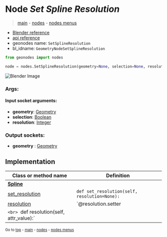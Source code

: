 # Node *Set Spline Resolution*

> [main](../index.md) - [nodes](nodes.md) - [nodes menus](nodes_menus.md)

- [Blender reference](https://docs.blender.org/manual/en/latest/modeling/geometry_nodes/curve/set_spline_resolution.html)
- [api reference](https://docs.blender.org/api/current/bpy.types.GeometryNodeSetSplineResolution.html)
- geonodes name: `SetSplineResolution`
- bl_idname: `GeometryNodeSetSplineResolution`

```python
from geonodes import nodes

node = nodes.SetSplineResolution(geometry=None, selection=None, resolution=None)
```

![Blender Image](https://docs.blender.org/manual/en/latest/_images/node-types_GeometryNodeSetSplineResolution.webp)

### Args:

#### Input socket arguments:

- **geometry**: [Geometry](Geometry.md)
- **selection**: [Boolean](Boolean.md)
- **resolution**: [Integer](Integer.md)

### Output sockets:

- **geometry** : [Geometry](Geometry.md)

## Implementation

| Class or method name | Definition |
|----------------------|------------|
| **[Spline](Spline.md)** |
| [set_resolution](Spline.md#set_resolution) | `def set_resolution(self, resolution=None):` |
| [resolution](Spline.md#resolution) | `@resolution.setter
`<br> `def resolution(self, attr_value):` |

<sub>Go to [top](#node-Set-Spline-Resolution) - [main](../index.md) - [nodes](nodes.md) - [nodes menus](nodes_menus.md)</sub>

